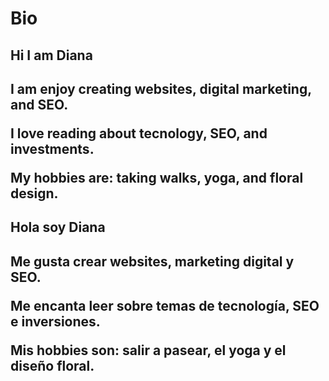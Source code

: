 # Bio

<h2>Hi I am Diana<h2>
<p>I am enjoy creating websites, digital marketing, and SEO.</p>
<p>I love reading about tecnology, SEO, and investments.</p>
<p>My hobbies are: taking walks, yoga, and floral design.</p>

<h2>Hola soy Diana<h2>
<p>Me gusta crear websites, marketing digital y SEO.</p>
<p>Me encanta leer sobre temas de tecnología, SEO e inversiones.</p>
<p>Mis hobbies son: salir a pasear, el yoga y el diseño floral.</p>
  
